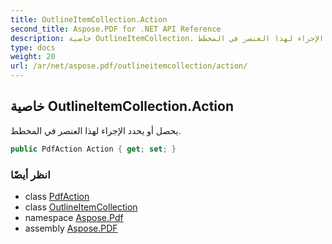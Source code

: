 ```yaml
---
title: OutlineItemCollection.Action
second_title: Aspose.PDF for .NET API Reference
description: خاصية OutlineItemCollection. يحصل أو يحدد الإجراء لهذا العنصر في المخطط
type: docs
weight: 20
url: /ar/net/aspose.pdf/outlineitemcollection/action/
---
```

## خاصية OutlineItemCollection.Action

يحصل أو يحدد الإجراء لهذا العنصر في المخطط.

```csharp
public PdfAction Action { get; set; }
```

### انظر أيضًا

* class [PdfAction](../../../aspose.pdf.annotations/pdfaction/)
* class [OutlineItemCollection](../)
* namespace [Aspose.Pdf](../../../aspose.pdf/)
* assembly [Aspose.PDF](../../../)